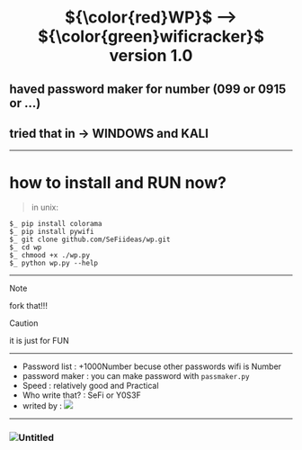 # <p align="center"> ${\color{red}WP}$ --> ${\color{green}wificracker}$ version 1.0
## haved password maker for number (099 or 0915 or ...)
## tried that in -> WINDOWS and KALI
--------------------------------------------------------
# how to install and RUN now?
> in unix:
```shell
$_ pip install colorama
$_ pip install pywifi
$_ git clone github.com/SeFiideas/wp.git
$_ cd wp
$_ chmood +x ./wp.py
$_ python wp.py --help
```
--------------------------------------------------------
> [!NOTE]
> fork that!!!


> [!CAUTION]
> it is just for FUN
--------------------------------------------------------
- Password list : +1000Number becuse other passwords wifi is Number
- password maker : you can make password with ``` passmaker.py ```
- Speed : relatively good and Practical
- Who write that? : SeFi or Y0S3F
- writed by : <img src="https://img.shields.io/badge/Python-FFDD00?style=for-the-badge&logo=python&logoColor=blue"/>
--------------------------------------------------------
### ![Untitled](https://github.com/SeFiideas/wp/assets/100835730/9ccbcdc7-db6d-4525-82e0-d204fcfafad2)


